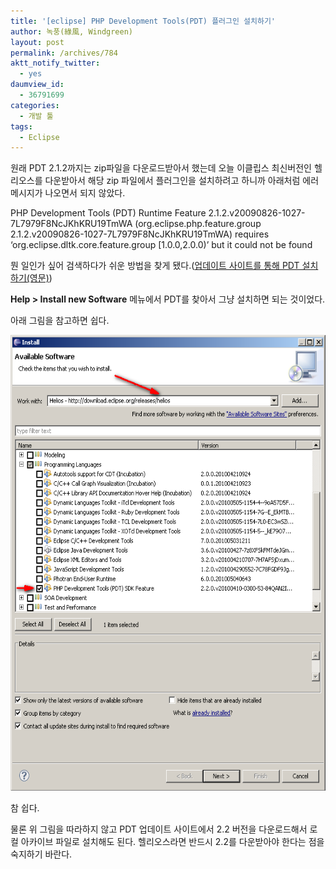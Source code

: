 ```yaml
---
title: '[eclipse] PHP Development Tools(PDT) 플러그인 설치하기'
author: 녹풍(綠風, Windgreen)
layout: post
permalink: /archives/784
aktt_notify_twitter:
  - yes
daumview_id:
  - 36791699
categories:
  - 개발 툴
tags:
  - Eclipse
---
```

원래 PDT 2.1.2까지는 zip파일을 다운로드받아서 했는데 오늘 이클립스 최신버전인 헬리오스를 다운받아서 해당 zip 파일에서 플러그인을 설치하려고 하니까 아래처럼 에러 메시지가 나오면서 되지 않았다.

PHP Development Tools (PDT) Runtime Feature 2.1.2.v20090826-1027-7L7979F8NcJKhKRU19TmWA (org.eclipse.php.feature.group 2.1.2.v20090826-1027-7L7979F8NcJKhKRU19TmWA) requires &#8216;org.eclipse.dltk.core.feature.group [1.0.0,2.0.0)&#8217; but it could not be found

뭔 일인가 싶어 검색하다가 쉬운 방법을 찾게 됐다.(<a href="http://wiki.eclipse.org/PDT/Installation#From_Update_Site" target="_blank">업데이트 사이트를 통해 PDT 설치하기(영문)</a>)

**Help > Install new Software** 메뉴에서 PDT를 찾아서 그냥 설치하면 되는 것이었다. 

아래 그림을 참고하면 쉽다.

<img src="/uploads/legacy/old-images/1/cfile25.uf.114EB24C4D4BC9682C3E25.png" class="aligncenter" width="580" height="729" alt="" />

참 쉽다.

물론 위 그림을 따라하지 않고 PDT 업데이트 사이트에서 2.2 버전을 다운로드해서 로컬 아카이브 파일로 설치해도 된다. 헬리오스라면 반드시 2.2를 다운받아야 한다는 점을 숙지하기 바란다.